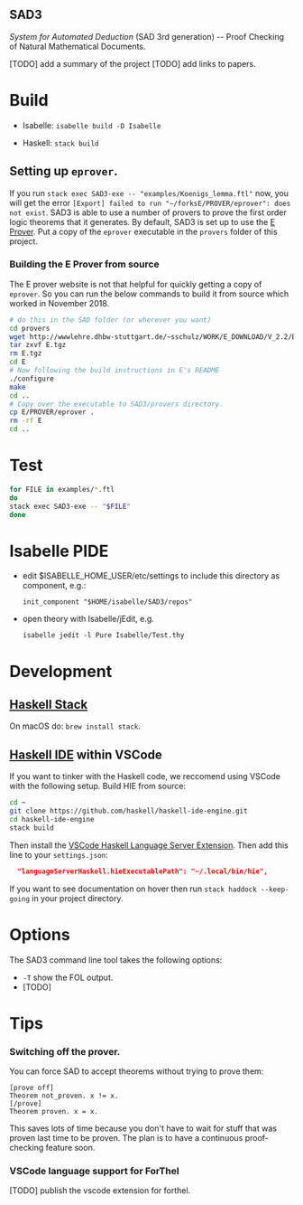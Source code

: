 ## SAD3 ##

*System for Automated Deduction* (SAD 3rd generation) -- Proof Checking of Natural Mathematical Documents.

[TODO] add a summary of the project
[TODO] add links to papers.

# Build #

* Isabelle:
      ```
      isabelle build -D Isabelle
      ```

* Haskell:
      ```
      stack build
      ```
## Setting up `eprover`.

If you run `stack exec SAD3-exe -- "examples/Koenigs_lemma.ftl"` now, you will get the error `[Export] failed to run "~/forksE/PROVER/eprover": does not exist`.
SAD3 is able to use a number of provers to prove the first order logic theorems that it generates. By default, SAD3 is set up to use the [E Prover](https://wwwlehre.dhbw-stuttgart.de/~sschulz/E/Download.html).
Put a copy of the `eprover` executable in the `provers` folder of this project.

### Building the E Prover from source
The E prover website is not that helpful for quickly getting a copy of `eprover`. 
So you can run the below commands to build it from source which worked in November 2018.
```sh
# do this in the SAD folder (or wherever you want)
cd provers
wget http://wwwlehre.dhbw-stuttgart.de/~sschulz/WORK/E_DOWNLOAD/V_2.2/E.tgz
tar zxvf E.tgz
rm E.tgz
cd E
# Now following the build instructions in E's README
./configure
make
cd ..
# Copy over the executable to SAD3/provers directory.
cp E/PROVER/eprover .
rm -rf E
cd ..
```

# Test
```sh
for FILE in examples/*.ftl
do
stack exec SAD3-exe -- "$FILE"
done
```

# Isabelle PIDE #

* edit $ISABELLE_HOME_USER/etc/settings to include this directory as component, e.g.:

      init_component "$HOME/isabelle/SAD3/repos"

* open theory with Isabelle/jEdit, e.g.

      isabelle jedit -l Pure Isabelle/Test.thy


# Development #


## [Haskell Stack](https://www.haskellstack.org)

On macOS do: `brew install stack`.

## [Haskell IDE](https://github.com/haskell/haskell-ide-engine) within VSCode 
If you want to tinker with the Haskell code, we reccomend using VSCode with the following setup.
Build HIE from source:
```sh
cd ~
git clone https://github.com/haskell/haskell-ide-engine.git
cd haskell-ide-engine
stack build
```
Then install the [VSCode Haskell Language Server Extension](https://marketplace.visualstudio.com/items?itemName=alanz.vscode-hie-server).
Then add this line to your `settings.json`:
```json
  "languageServerHaskell.hieExecutablePath": "~/.local/bin/hie",
```
If you want to see documentation on hover then run `stack haddock --keep-going` in your project directory.

# Options

The SAD3 command line tool takes the following options:

- `-T` show the FOL output.
- [TODO]

# Tips

### Switching off the prover.

You can force SAD to accept theorems without trying to prove them:
```forthel
[prove off]
Theorem not_proven. x != x.
[/prove]
Theorem proven. x = x.
```
This saves lots of time because you don't have to wait for stuff that was proven last time to be proven.
The plan is to have a continuous proof-checking feature soon.

### VSCode language support for ForThel

[TODO] publish the vscode extension for forthel.
